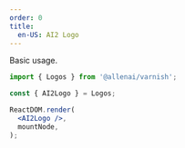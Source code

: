 ```yaml
---
order: 0
title:
  en-US: AI2 Logo
---
```


Basic usage.

```jsx
import { Logos } from '@allenai/varnish';

const { AI2Logo } = Logos;

ReactDOM.render(
  <AI2Logo />,
  mountNode,
);
```
